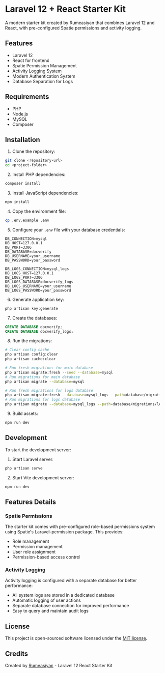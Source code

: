 # Laravel 12 + React Starter Kit

A modern starter kit created by Rumeasiyan that combines Laravel 12 and React, with pre-configured Spatie permissions and activity logging.

## Features

- Laravel 12
- React for frontend
- Spatie Permission Management
- Activity Logging System
- Modern Authentication System
- Database Separation for Logs

## Requirements

- PHP
- Node.js
- MySQL
- Composer

## Installation

1. Clone the repository:

```bash
git clone <repository-url>
cd <project-folder>
```

2. Install PHP dependencies:

```bash
composer install
```

3. Install JavaScript dependencies:

```bash
npm install
```

4. Copy the environment file:

```bash
cp .env.example .env
```

5. Configure your `.env` file with your database credentials:

```env
DB_CONNECTION=mysql
DB_HOST=127.0.0.1
DB_PORT=3306
DB_DATABASE=docverify
DB_USERNAME=your_username
DB_PASSWORD=your_password

DB_LOGS_CONNECTION=mysql_logs
DB_LOGS_HOST=127.0.0.1
DB_LOGS_PORT=3306
DB_LOGS_DATABASE=docverify_logs
DB_LOGS_USERNAME=your_username
DB_LOGS_PASSWORD=your_password
```

6. Generate application key:

```bash
php artisan key:generate
```

7. Create the databases:

```sql
CREATE DATABASE docverify;
CREATE DATABASE docverify_logs;
```

8. Run the migrations:

```bash
# Clear config cache
php artisan config:clear
php artisan cache:clear

# Run fresh migrations for main database
php artisan migrate:fresh --seed --database=mysql
# Run migrations for main database
php artisan migrate --database=mysql

# Run fresh migrations for logs database
php artisan migrate:fresh --database=mysql_logs --path=database/migrations/logs
# Run migrations for logs database
php artisan migrate --database=mysql_logs --path=database/migrations/logs
```

9. Build assets:

```bash
npm run dev
```

## Development

To start the development server:

1. Start Laravel server:

```bash
php artisan serve
```

2. Start Vite development server:

```bash
npm run dev
```

## Features Details

### Spatie Permissions

The starter kit comes with pre-configured role-based permissions system using Spatie's Laravel-permission package. This provides:

- Role management
- Permission management
- User role assignment
- Permission-based access control

### Activity Logging

Activity logging is configured with a separate database for better performance:

- All system logs are stored in a dedicated database
- Automatic logging of user actions
- Separate database connection for improved performance
- Easy to query and maintain audit logs

## License

This project is open-sourced software licensed under the [MIT license](https://opensource.org/licenses/MIT).

## Credits

Created by [Rumeasiyan](https://github.com/rumeasiyan) - Laravel 12 React Starter Kit
